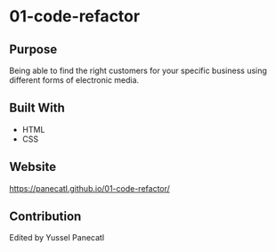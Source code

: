 # 01-code-refactor


## Purpose 
Being able to find the right customers for your specific business using different forms of electronic media. 

## Built With
* HTML 
* CSS 

## Website 
https://panecatl.github.io/01-code-refactor/

## Contribution 
Edited by Yussel Panecatl 
